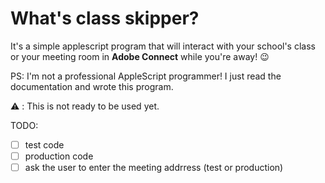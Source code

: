 # What's class skipper?

It's a simple applescript program that will interact with your school's class or your meeting room in **Adobe Connect** while you're away! 😉

PS: I'm not a professional AppleScript programmer! I just read the documentation and wrote this program.

⚠️ : This is not ready to be used yet.

TODO:

- [ ] test code
- [ ] production code
- [ ] ask the user to enter the meeting addrress (test or production)
